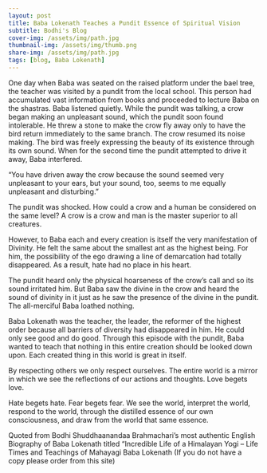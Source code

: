 ```yaml
---
layout: post
title: Baba Lokenath Teaches a Pundit Essence of Spiritual Vision
subtitle: Bodhi's Blog
cover-img: /assets/img/path.jpg
thumbnail-img: /assets/img/thumb.png
share-img: /assets/img/path.jpg
tags: [blog, Baba Lokenath]
---
```


One day when Baba was seated on the raised platform under the bael tree, the teacher was visited by a pundit from the local school. This person had accumulated vast information from books and proceeded to lecture Baba on the shastras. Baba listened quietly. While the pundit was talking, a crow began making an unpleasant sound, which the pundit soon found intolerable. He threw a stone to make the crow fly away only to have the bird return immediately to the same branch. The crow resumed its noise making. The bird was freely expressing the beauty of its existence through its own sound. When for the second time the pundit attempted to drive it away, Baba interfered.

“You have driven away the crow because the sound seemed very unpleasant to your ears, but your sound, too, seems to me equally unpleasant and disturbing.”

The pundit was shocked. How could a crow and a human be considered on the same level? A crow is a crow and man is the master superior to all creatures.

However, to Baba each and every creation is itself the very manifestation of Divinity. He felt the same about the smallest ant as the highest being. For him, the possibility of the ego drawing a line of demarcation had totally disappeared. As a result, hate had no place in his heart.

The pundit heard only the physical hoarseness of the crow’s call and so its sound irritated him. But Baba saw the divine in the crow and heard the sound of divinity in it just as he saw the presence of the divine in the pundit. The all-merciful Baba loathed nothing.

Baba Lokenath was the teacher, the leader, the reformer of the highest order because all barriers of diversity had disappeared in him. He could only see good and do good. Through this episode with the pundit, Baba wanted to teach that nothing in this entire creation should be looked down upon. Each created thing in this world is great in itself.

By respecting others we only respect ourselves. The entire world is a mirror in which we see the reflections of our actions and thoughts. Love begets love.

Hate begets hate. Fear begets fear. We see the world, interpret the world, respond to the world, through the distilled essence of our own consciousness, and draw from the world that same essence.

Quoted from Bodhi Shuddhaanandaa Brahmachari’s most authentic English Biography of Baba Lokenath titled “Incredible Life of a Himalayan Yogi – Life Times and Teachings of Mahayagi Baba Lokenath (If you do not have a copy please order from this site)
